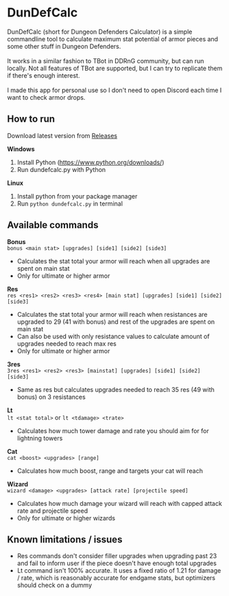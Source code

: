 # DunDefCalc

DunDefCalc (short for Dungeon Defenders Calculator) is a simple commandline tool to calculate maximum stat potential of armor pieces and some other stuff in Dungeon Defenders.<br>
<br>
It works in a similar fashion to TBot in DDRnG community, but can run locally. Not all features of TBot are supported, but I can try to replicate them if there's enough interest.<br>
<br>
I made this app for personal use so I don't need to open Discord each time I want to check armor drops.<br>

## How to run

Download latest version from [Releases](https://github.com/guanab/dundefcalc/releases)

**Windows**
1. Install Python (https://www.python.org/downloads/)
2. Run dundefcalc.py with Python

**Linux**
1. Install python from your package manager
2. Run `python dundefcalc.py` in terminal

## Available commands

**Bonus**<br>
`bonus <main stat> [upgrades] [side1] [side2] [side3]`<br>
- Calculates the stat total your armor will reach when all upgrades are spent on main stat
- Only for ultimate or higher armor<br>

**Res**<br>
`res <res1> <res2> <res3> <res4> [main stat] [upgrades] [side1] [side2] [side3]`<br>
- Calculates the stat total your armor will reach when resistances are upgraded to 29 (41 with bonus) and rest of the upgrades are spent on main stat
- Can also be used with only resistance values to calculate amount of upgrades needed to reach max res
- Only for ultimate or higher armor<br>

**3res**<br>
`3res <res1> <res2> <res3> [mainstat] [upgrades] [side1] [side2] [side3]`<br>
- Same as res but calculates upgrades needed to reach 35 res (49 with bonus) on 3 resistances<br>

**Lt**<br>
`lt <stat total>` or `lt <tdamage> <trate>`<br>
- Calculates how much tower damage and rate you should aim for for lightning towers<br>

**Cat**<br>
`cat <boost> <upgrades> [range]`<br>
- Calculates how much boost, range and targets your cat will reach<br>

**Wizard**<br>
`wizard <damage> <upgrades> [attack rate] [projectile speed]`
- Calculates how much damage your wizard will reach with capped attack rate and projectile speed
- Only for ultimate or higher wizards<br>

## Known limitations / issues
- Res commands don't consider filler upgrades when upgrading past 23 and fail to inform user if the piece doesn't have enough total upgrades
- Lt command isn't 100% accurate. It uses a fixed ratio of 1.21 for damage / rate, which is reasonably accurate for endgame stats, but optimizers should check on a dummy
